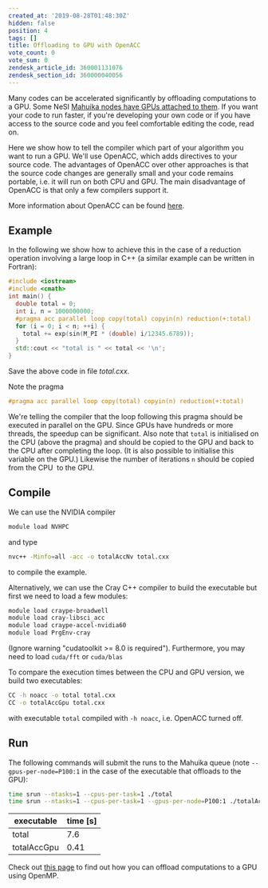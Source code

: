 ```yaml
---
created_at: '2019-08-28T01:48:30Z'
hidden: false
position: 4
tags: []
title: Offloading to GPU with OpenACC
vote_count: 0
vote_sum: 0
zendesk_article_id: 360001131076
zendesk_section_id: 360000040056
---
```


Many codes can be accelerated significantly by offloading computations
to a GPU. Some NeSI [Mahuika nodes have GPUs attached to
them](../../Scientific_Computing/Running_Jobs_on_Maui_and_Mahuika/GPU_use_on_NeSI.md).
If you want your code to run faster, if you're developing your own code
or if you have access to the source code and you feel comfortable
editing the code, read on.

Here we show how to tell the compiler which part of your algorithm you
want to run a GPU. We'll use OpenACC, which adds directives to your
source code. The advantages of OpenACC over other approaches is that the
source code changes are generally small and your code remains portable,
i.e. it will run on both CPU and GPU. The main disadvantage of OpenACC
is that only a few compilers support it.

More information about OpenACC can be found
[here](http://www.icl.utk.edu/~luszczek/teaching/courses/fall2016/cosc462/pdf/OpenACC_Fundamentals.pdf).

## Example

In the following we show how to achieve this in the case of a reduction
operation involving a large loop in C++ (a similar example can be
written in Fortran):

```cpp
#include <iostream>
#include <cmath>
int main() {
  double total = 0;
  int i, n = 1000000000;
  #pragma acc parallel loop copy(total) copyin(n) reduction(+:total)
  for (i = 0; i < n; ++i) {
    total += exp(sin(M_PI * (double) i/12345.6789));
  }
  std::cout << "total is " << total << '\n';
}
```

Save the above code in file *total.cxx*.

Note the pragma

```cpp
#pragma acc parallel loop copy(total) copyin(n) reduction(+:total)
```

We're telling the compiler that the loop following this pragma should be
executed in parallel on the GPU. Since GPUs have hundreds or more
threads, the speedup can be significant. Also note that `total` is
initialised on the CPU (above the pragma) and should be copied to the
GPU and back to the CPU after completing the loop. (It is also possible
to initialise this variable on the GPU.) Likewise the number of
iterations `n` should be copied from the CPU  to the GPU.

## Compile

We can use the NVIDIA compiler

```sh
module load NVHPC
```

and type

```sh
nvc++ -Minfo=all -acc -o totalAccNv total.cxx
```

to compile the example.

Alternatively, we can use the Cray C++ compiler to build the executable
but first we need to load a few modules:

```sh
module load craype-broadwell
module load cray-libsci_acc 
module load craype-accel-nvidia60 
module load PrgEnv-cray
```

(Ignore warning "cudatoolkit &gt;= 8.0 is required"). Furthermore, you
may need to load `cuda/fft` or `cuda/blas`  

To compare the execution times between the CPU and GPU version, we build
two executables:

```sh
CC -h noacc -o total total.cxx
CC -o totalAccGpu total.cxx
```

with executable `total` compiled with `-h noacc`, i.e. OpenACC turned
off.

## Run

The following commands will submit the runs to the Mahuika queue (note
`--gpus-per-node=P100:1` in the case of the executable that offloads to
the GPU):

```sh
time srun --ntasks=1 --cpus-per-task=1 ./total
time srun --ntasks=1 --cpus-per-task=1 --gpus-per-node=P100:1 ./totalAccGpu
```

| executable  | time \[s\] |
|-------------|------------|
| total       | 7.6        |
| totalAccGpu | 0.41       |

Check out [this page](../../Scientific_Computing/HPC_Software_Environment/Offloading_to_GPU_with_OpenMP.md)
to find out how you can offload computations to a GPU using OpenMP.
